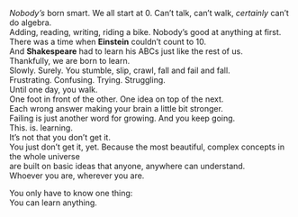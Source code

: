 <!DOCTYPE HTML>
<html>
    <head>
        <title>Challenge: You can learn text tags</title>
        <meta charset="utf-8">
    </head>
    <body>
        <p>
        <em>Nobody’s</em> born smart. We all start at 0. Can’t talk, can’t walk, <em>certainly</em> can’t do algebra.<br>
        Adding, reading, writing, riding a bike. Nobody’s good at anything at first.<br>
        There was a time when <strong>Einstein</strong> couldn’t count to 10.<br>
        And <strong>Shakespeare</strong> had to learn his ABCs just like the rest of us.<br>
        Thankfully, we are born to learn.<br>
        Slowly. Surely. You stumble, slip, crawl, fall and fail and fall.<br>
        Frustrating. Confusing. Trying. Struggling.<br>
        Until one day, you walk.<br>
        One foot in front of the other. One idea on top of the next.<br>
        Each wrong answer making your brain a little bit stronger.<br>
        Failing is just another word for growing. And you keep going.<br>
        This. is. learning.<br>
        It’s not that you don’t get it. <br>
        You just don’t get it, yet.
        Because the most beautiful, complex concepts in the whole universe<br>
        are built on basic ideas that anyone, anywhere can understand.<br>
        Whoever you are, wherever you are.<br>
        </p>
        <p>
        You only have to know one thing:<br>
        You can learn anything.
        </p>
    </body>
</html>
